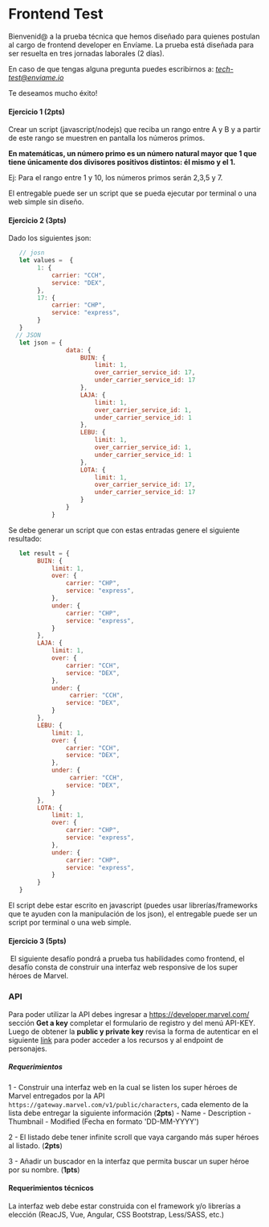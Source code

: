 # Frontend Test

Bienvenid@ a la prueba técnica que hemos diseñado para quienes postulan al cargo de frontend developer en Envíame.
La prueba está diseñada para ser resuelta en tres jornadas laborales (2 días).

En caso de que tengas alguna pregunta puedes escribirnos a: *tech-test@enviame.io*

Te deseamos mucho éxito!

#### Ejercicio 1  (**2pts**)

Crear un script (javascript/nodejs) que reciba un rango entre A y B y a partir de este rango se muestren en pantalla los números primos.

__En matemáticas, un número primo es un número natural mayor que 1 que tiene únicamente dos divisores positivos distintos: él mismo y el 1.__

Ej: Para el rango entre 1 y 10, los números primos serán 2,3,5 y 7.

El entregable puede ser un script que se pueda ejecutar por terminal o una web simple sin diseño. 

#### Ejercicio 2  (**3pts**)

Dado los siguientes json:
​
```javascript
   // josn 
   let values =  {
        1: {
            carrier: "CCH",
            service: "DEX",
        },
        17: {
            carrier: "CHP",
            service: "express",
        }
   }
  // JSON
   let json = { 
                data: {
                    BUIN: {
                        limit: 1,
                        over_carrier_service_id: 17,
                        under_carrier_service_id: 17
                    },
                    LAJA: {
                        limit: 1,
                        over_carrier_service_id: 1,
                        under_carrier_service_id: 1
                    },
                    LEBU: {
                        limit: 1,
                        over_carrier_service_id: 1,
                        under_carrier_service_id: 1
                    },
                    LOTA: {
                        limit: 1,
                        over_carrier_service_id: 17,
                        under_carrier_service_id: 17
                    }
                }
            }
```

Se debe generar un script que con estas entradas genere el siguiente resultado:

```javascript
   let result = {
        BUIN: {
            limit: 1,
            over: {
                carrier: "CHP",
                service: "express",
            },
            under: {
                carrier: "CHP",
                service: "express",
            }
        },
        LAJA: {
            limit: 1,
            over: {
                carrier: "CCH",
                service: "DEX",
            },
            under: {
                 carrier: "CCH",
                service: "DEX",
            }
        },
        LEBU: {
            limit: 1,
            over: {
                carrier: "CCH",
                service: "DEX",
            },
            under: {
                 carrier: "CCH",
                service: "DEX",
            }
        },
        LOTA: {
            limit: 1,
            over: {
                carrier: "CHP",
                service: "express",
            },
            under: {
                carrier: "CHP",
                service: "express",
            }
        }
   } 
```

El script debe estar escrito en javascript (puedes usar librerías/frameworks que te ayuden con la manipulación de los json), el entregable puede ser un script por terminal o una web simple.

#### Ejercicio 3   (**5pts**)
​
El siguiente desafío pondrá a prueba tus habilidades como frontend, el desafío consta de construir una interfaz web responsive de los super héroes de Marvel.

### API

Para poder utilizar la API debes ingresar a https://developer.marvel.com/ sección **Get a key** completar el formulario de registro y del menú API-KEY. Luego de obtener la **public y private key** revisa la forma de autenticar en el siguiente [link](https://developer.marvel.com/documentation/authorization) para poder acceder a los recursos y al endpoint de personajes.

##### Requerimientos

1 - Construir una interfaz web en la cual se listen los super héroes de Marvel entregados por la API `https://gateway.marvel.com/v1/public/characters`, cada elemento de la lista debe entregar la siguiente información (**2pts**)
    - Name
    - Description
    - Thumbnail
    - Modified (Fecha en formato 'DD-MM-YYYY')

2 - El listado debe tener infinite scroll que vaya cargando más super héroes al listado. (**2pts**) 

3 - Añadir un buscador en la interfaz que permita buscar un super héroe por su nombre. (**1pts**)

#### Requerimientos técnicos

La interfaz web debe estar construida con el framework y/o librerías a elección (ReacJS, Vue, Angular, CSS Bootstrap, Less/SASS, etc.)


